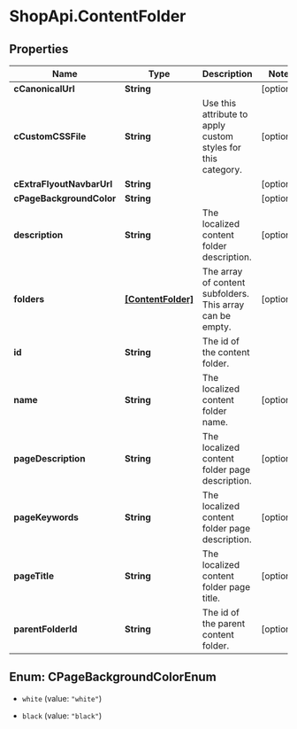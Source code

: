 # ShopApi.ContentFolder

## Properties

Name | Type | Description | Notes
------------ | ------------- | ------------- | -------------
**cCanonicalUrl** | **String** |  | [optional] 
**cCustomCSSFile** | **String** | Use this attribute to apply custom styles for this category. | [optional] 
**cExtraFlyoutNavbarUrl** | **String** |  | [optional] 
**cPageBackgroundColor** | **String** |  | [optional] 
**description** | **String** | The localized content folder description. | [optional] 
**folders** | [**[ContentFolder]**](ContentFolder.md) | The array of content subfolders. This array can be empty. | [optional] 
**id** | **String** | The id of the content folder. | 
**name** | **String** | The localized content folder name. | [optional] 
**pageDescription** | **String** | The localized content folder page description. | [optional] 
**pageKeywords** | **String** | The localized content folder page description. | [optional] 
**pageTitle** | **String** | The localized content folder page title. | [optional] 
**parentFolderId** | **String** | The id of the parent content folder. | [optional] 



## Enum: CPageBackgroundColorEnum


* `white` (value: `"white"`)

* `black` (value: `"black"`)




